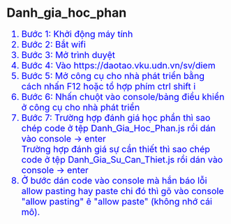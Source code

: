 # Danh_gia_hoc_phan
<ol style="font-size: 20px; color: blue; text-decoration: none">
  <li>Bước 1: Khởi động máy tính</li>
  <li>Bước 2: Bắt wifi</li>
  <li>Bước 3: Mở trình duyệt</li>
  <li>Bước 4: Vào https://daotao.vku.udn.vn/sv/diem</li>
  <li>
    Bước 5: Mở công cụ cho nhà phát triển bằng cách nhấn F12 hoặc tổ hợp phím
    ctrl shift i
  </li>
  <li>
    Bước 6: Nhấn chuột vào console/bảng điều khiển ở công cụ cho nhà phát triển
  </li>
  <li>
    Bước 7: Trường hợp đánh giá học phần thì sao chép code ở tệp
    Danh_Gia_Hoc_Phan.js rồi dán vào console -> enter <br />
    Trường hợp đánh giá sự cần thiết thì sao chép code ở tệp
    Danh_Gia_Su_Can_Thiet.js rồi dán vào console -> enter
  </li>
  <li>
    Ở bước dán code vào console mà hắn báo lỗi allow pasting hay paste chi đó
    thì gõ vào console "allow pasting" ê "allow paste" (không nhớ cái mô).
  </li>
</ol>



